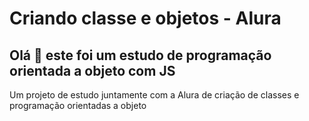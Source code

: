 # Criando classe e objetos - Alura
## Olá 👋 este foi um estudo de programação orientada a objeto com JS
  Um projeto de estudo juntamente com a Alura de criação de classes e programação orientadas a objeto
